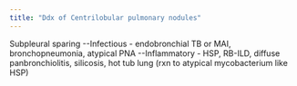 ```yaml
---
title: "Ddx of Centrilobular pulmonary nodules"
---
```

Subpleural sparing
--Infectious - endobronchial TB or MAI, bronchopneumonia, atypical PNA 
--Inflammatory - HSP, RB-ILD, diffuse panbronchiolitis, silicosis, hot tub lung (rxn to atypical mycobacterium like HSP)

